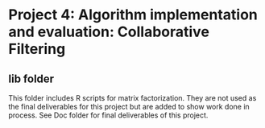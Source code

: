 # Project 4: Algorithm implementation and evaluation: Collaborative Filtering
## lib folder
This folder includes R scripts for matrix factorization. They are not used as the final deliverables for this project but are added to show work done in process. See Doc folder for final deliverables of this project.
